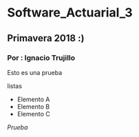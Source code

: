 # Software_Actuarial_3

## Primavera 2018 :)
### Por : Ignacio Trujillo


Esto es una prueba

listas

* Elemento A
* Elemento B
* Elemento C

*Prueba*


